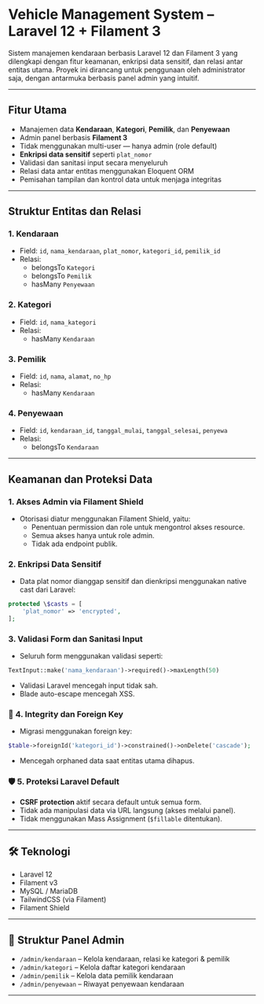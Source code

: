 # Vehicle Management System – Laravel 12 + Filament 3

Sistem manajemen kendaraan berbasis Laravel 12 dan Filament 3 yang dilengkapi dengan fitur keamanan, enkripsi data sensitif, dan relasi antar entitas utama. Proyek ini dirancang untuk penggunaan oleh administrator saja, dengan antarmuka berbasis panel admin yang intuitif.

---

## Fitur Utama

- Manajemen data **Kendaraan**, **Kategori**, **Pemilik**, dan **Penyewaan**
- Admin panel berbasis **Filament 3**
- Tidak menggunakan multi-user — hanya admin (role default)
- **Enkripsi data sensitif** seperti `plat_nomor`
- Validasi dan sanitasi input secara menyeluruh
- Relasi data antar entitas menggunakan Eloquent ORM
- Pemisahan tampilan dan kontrol data untuk menjaga integritas

---

## Struktur Entitas dan Relasi

### 1. **Kendaraan**
- Field: `id`, `nama_kendaraan`, `plat_nomor`, `kategori_id`, `pemilik_id`
- Relasi:
  - belongsTo `Kategori`
  - belongsTo `Pemilik`
  - hasMany `Penyewaan`

### 2. **Kategori**
- Field: `id`, `nama_kategori`
- Relasi:
  - hasMany `Kendaraan`

### 3. **Pemilik**
- Field: `id`, `nama`, `alamat`, `no_hp`
- Relasi:
  - hasMany `Kendaraan`

### 4. **Penyewaan**
- Field: `id`, `kendaraan_id`, `tanggal_mulai`, `tanggal_selesai`, `penyewa`
- Relasi:
  - belongsTo `Kendaraan`

---

## Keamanan dan Proteksi Data

### 1. Akses Admin via Filament Shield
- Otorisasi diatur menggunakan Filament Shield, yaitu:
  - Penentuan permission dan role untuk mengontrol akses resource.
  - Semua akses hanya untuk role admin.
  - Tidak ada endpoint publik.
###  2. Enkripsi Data Sensitif
- Data plat nomor dianggap sensitif dan dienkripsi menggunakan native cast dari Laravel:
```php
protected \$casts = [
    'plat_nomor' => 'encrypted',
];
```

###  3. Validasi Form dan Sanitasi Input
- Seluruh form menggunakan validasi seperti:
```php
TextInput::make('nama_kendaraan')->required()->maxLength(50)
```
- Validasi Laravel mencegah input tidak sah.
- Blade auto-escape mencegah XSS.

### 🔗 4. Integrity dan Foreign Key
- Migrasi menggunakan foreign key:
```php
$table->foreignId('kategori_id')->constrained()->onDelete('cascade');
```
- Mencegah orphaned data saat entitas utama dihapus.

### 🛡️ 5. Proteksi Laravel Default
- **CSRF protection** aktif secara default untuk semua form.
- Tidak ada manipulasi data via URL langsung (akses melalui panel).
- Tidak menggunakan Mass Assignment (`$fillable` ditentukan).

---



## 🛠 Teknologi

- Laravel 12
- Filament v3
- MySQL / MariaDB
- TailwindCSS (via Filament)
- Filament Shield

---

## 📂 Struktur Panel Admin

- `/admin/kendaraan` – Kelola kendaraan, relasi ke kategori & pemilik
- `/admin/kategori` – Kelola daftar kategori kendaraan
- `/admin/pemilik` – Kelola data pemilik kendaraan
- `/admin/penyewaan` – Riwayat penyewaan kendaraan

---



